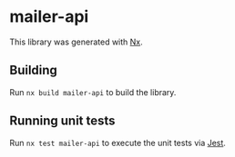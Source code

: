 # mailer-api

This library was generated with [Nx](https://nx.dev).

## Building

Run `nx build mailer-api` to build the library.

## Running unit tests

Run `nx test mailer-api` to execute the unit tests via [Jest](https://jestjs.io).
